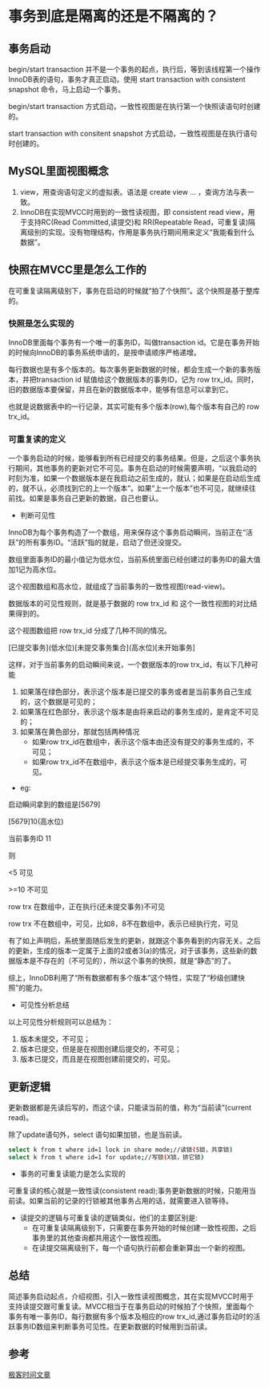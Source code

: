 # 事务到底是隔离的还是不隔离的？
## 事务启动
begin/start transaction 并不是一个事务的起点，执行后，等到该线程第一个操作InnoDB表的语句，事务才真正启动。使用 start transaction with consistent snapshot 命令，马上启动一个事务。

begin/start transaction 方式启动，一致性视图是在执行第一个快照读语句时创建的。

start transaction with consitent snapshot 方式启动，一致性视图是在执行语句时创建的。

## MySQL里面视图概念
1. view，用查询语句定义的虚拟表。语法是 create view ... ，查询方法与表一致。
2. InnoDB在实现MVCC时用到的一致性读视图，即 consistent read view，用于支持RC(Read Committed,读提交)和 RR(Repeatable Read，可重复读)隔离级别的实现。没有物理结构，作用是事务执行期间用来定义“我能看到什么数据”。

## 快照在MVCC里是怎么工作的
在可重复读隔离级别下，事务在启动的时候就“拍了个快照”。这个快照是基于整库的。
### 快照是怎么实现的
InnoDB里面每个事务有一个唯一的事务ID，叫做transaction id。它是在事务开始的时候向InnoDB的事务系统申请的，是按申请顺序严格递增。

每行数据也是有多个版本的。每次事务更新数据的时候，都会生成一个新的事务版本，并把transaction id 赋值给这个数据版本的事务ID，记为 row trx\_id。同时，旧的数据版本要保留，并且在新的数据版本中，能够有信息可以拿到它。

也就是说数据表中的一行记录，其实可能有多个版本(row),每个版本有自己的 row trx\_id。

### 可重复读的定义
一个事务启动的时候，能够看到所有已经提交的事务结果。但是，之后这个事务执行期间，其他事务的更新对它不可见。事务在启动的时候需要声明，“以我启动的时刻为准，如果一个数据版本是在我启动之前生成的，就认；如果是在启动后生成的，就不认，必须找到它的上一个版本”。如果“上一个版本”也不可见，就继续往前找。如果是事务自己更新的数据，自己也要认。

* 判断可见性

InnoDB为每个事务构造了一个数组，用来保存这个事务启动瞬间，当前正在“活跃”的所有事务ID。“活跃”指的就是，启动了但还没提交。

数组里面事务ID的最小值记为低水位，当前系统里面已经创建过的事务ID的最大值加1记为高水位。

这个视图数组和高水位，就组成了当前事务的一致性视图(read-view)。

数据版本的可见性规则，就是基于数据的 row trx\_id 和 这个一致性视图的对比结果得到的。

这个视图数组把 row trx\_id 分成了几种不同的情况。

\[已提交事务\](低水位)\[未提交事务集合\](高水位)\[未开始事务\]

这样，对于当前事务的启动瞬间来说，一个数据版本的row trx\_id，有以下几种可能

1. 如果落在绿色部分，表示这个版本是已提交的事务或者是当前事务自己生成的，这个数据是可见的；
2. 如果落在红色部分，表示这个版本是由将来启动的事务生成的，是肯定不可见的；
3. 如果落在黄色部分，那就包括两种情况
    * 如果row trx\_id在数组中，表示这个版本由还没有提交的事务生成的，不可见；
    * 如果row trx\_id不在数组中，表示这个版本是已经提交事务生成的，可见。
* eg:

启动瞬间拿到的数组是\[5679\]

\[5679\]10(高水位)

当前事务ID 11

则

<5 可见

\>=10 不可见

row trx 在数组中，正在执行(还未提交事务)不可见

row trx 不在数组中，可见，比如8，8不在数组中，表示已经执行完，可见

有了如上声明后，系统里面随后发生的更新，就跟这个事务看到的内容无关。之后的更新，生成的版本一定属于上面的2或者3(a)的情况，对于该事务，这些新的数据版本是不存在的（不可见的），所以这个事务的快照，就是“静态”的了。

综上，InnoDB利用了“所有数据都有多个版本”这个特性，实现了“秒级创建快照”的能力。

* 可见性分析总结

以上可见性分析规则可以总结为：

1. 版本未提交，不可见；
2. 版本已提交，但是是在视图创建后提交的，不可见；
3. 版本已提交，而且是在视图创建前提交的，可见。

## 更新逻辑
更新数据都是先读后写的，而这个读，只能读当前的值，称为“当前读”(current read)。

除了update语句外，select 语句如果加锁，也是当前读。

```bash
select k from t where id=1 lock in share mode;//读锁(S锁，共享锁)
select k from t where id=1 for update;//写锁(X锁，排它锁)
```
* 事务的可重复读能力是怎么实现的

可重复读的核心就是一致性读(consistent read);事务更新数据的时候，只能用当前读。如果当前的记录的行锁被其他事务占用的话，就需要进入锁等待。

* 读提交的逻辑与可重复读的逻辑类似，他们的主要区别是:
    * 在可重复读隔离级别下，只需要在事务开始的时候创建一致性视图，之后事务里的其他查询都共用这个一致性视图。
    * 在读提交隔离级别下，每一个语句执行前都会重新算出一个新的视图。

## 总结
简述事务启动起点，介绍视图，引入一致性读视图概念，其在实现MVCC时用于支持读提交跟可重复读。MVCC相当于在事务启动的时候拍了个快照，里面每个事务有唯一事务ID，每行数据有多个版本及相应的row trx\_id,通过事务启动时的活跃事务ID数组来判断事务可见性。在更新数据的时候用到当前读。

## 参考
[极客时间文章](https://time.geekbang.org/column/article/70562)